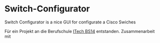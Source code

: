 # Switch-Configurator
Switch Configurator is a nice GUI for configurate a Cisco Swiches

Für ein Projekt an die Berufschule [ITech BS14](https://www.itech-bs14.de/startseite/) entstanden. 
Zusammenarbeit mit 
